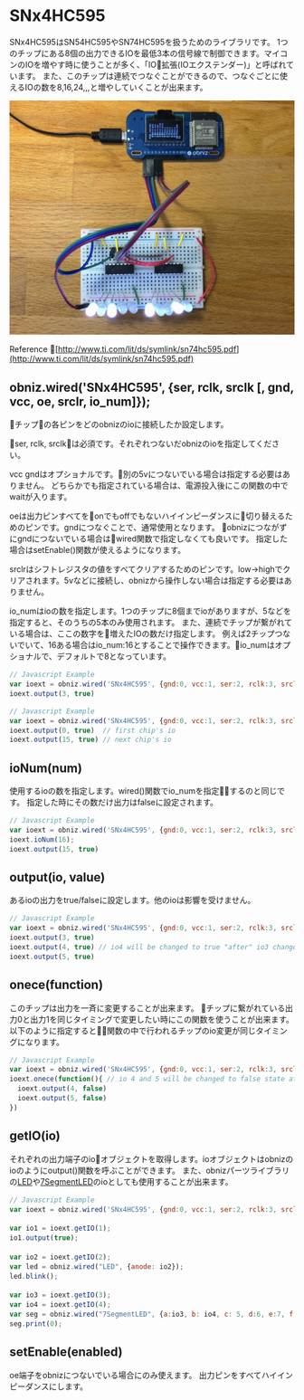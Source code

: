 # SNx4HC595

SNx4HC595はSN54HC595やSN74HC595を扱うためのライブラリです。
1つのチップにある8個の出力できるIOを最低3本の信号線で制御できます。マイコンのIOを増やす時に使うことが多く、「IO拡張(IOエクステンダー)」と呼ばれています。
また、このチップは連続でつなぐことができるので、つなぐごとに使えるIOの数を8,16,24,,,と増やしていくことが出来ます。

![](./image.jpg)

Reference
[http://www.ti.com/lit/ds/symlink/sn74hc595.pdf](http://www.ti.com/lit/ds/symlink/sn74hc595.pdf)

## obniz.wired('SNx4HC595', {ser, rclk, srclk [, gnd, vcc, oe, srclr, io_num]});

チップの各ピンをどのobnizのioに接続したか設定します。

ser, rclk, srclkは必須です。それぞれつないだobnizのioを指定してください。

vcc gndはオプショナルです。別の5vにつないでいる場合は指定する必要はありません。
どちらかでも指定されている場合は、電源投入後にこの関数の中でwaitが入ります。

oeは出力ピンすべてをonでもoffでもないハイインピーダンスに切り替えるためのピンです。gndにつなぐことで、通常使用となります。
obnizにつながずにgndにつないでいる場合はwired関数で指定しなくても良いです。
指定した場合はsetEnable()関数が使えるようになります。

srclrはシフトレジスタの値をすべてクリアするためのピンです。low->highでクリアされます。5vなどに接続し、obnizから操作しない場合は指定する必要はありません。

io_numはioの数を指定します。1つのチップに8個までioがありますが、5などを指定すると、そのうちの5本のみ使用されます。
また、連続でチップが繋がれている場合は、ここの数字を増えたIOの数だけ指定します。
例えば2チップつないでいて、16ある場合はio_num:16とすることで操作できます。io_numはオプショナルで、デフォルトで8となっています。

```Javascript
// Javascript Example
var ioext = obniz.wired('SNx4HC595', {gnd:0, vcc:1, ser:2, rclk:3, srclk:4});
ioext.output(3, true)
```

```Javascript
// Javascript Example
var ioext = obniz.wired('SNx4HC595', {gnd:0, vcc:1, ser:2, rclk:3, srclk:4, io_num:16});
ioext.output(0, true)  // first chip's io
ioext.output(15, true) // next chip's io
```

## ioNum(num)

使用するioの数を指定します。wired()関数でio_numを指定するのと同じです。
指定した時にその数だけ出力はfalseに設定されます。
```Javascript
// Javascript Example
var ioext = obniz.wired('SNx4HC595', {gnd:0, vcc:1, ser:2, rclk:3, srclk:4});
ioext.ioNum(16);
ioext.output(15, true)
```

## output(io, value)
あるioの出力をtrue/falseに設定します。他のioは影響を受けません。

```Javascript
// Javascript Example
var ioext = obniz.wired('SNx4HC595', {gnd:0, vcc:1, ser:2, rclk:3, srclk:4});
ioext.output(3, true)
ioext.output(4, true) // io4 will be changed to true "after" io3 changed to true.
ioext.output(5, true)
```

## onece(function)
このチップは出力を一斉に変更することが出来ます。
チップに繋がれている出力0と出力1を同じタイミングで変更したい時にこの関数を使うことが出来ます。
以下のように指定すると関数の中で行われるチップのio変更が同じタイミングになります。

```Javascript
// Javascript Example
var ioext = obniz.wired('SNx4HC595', {gnd:0, vcc:1, ser:2, rclk:3, srclk:4});
ioext.onece(function(){ // io 4 and 5 will be changed to false state at same timing.
  ioext.output(4, false)
  ioext.output(5, false)
})
```

## getIO(io)
それぞれの出力端子のioオブジェクトを取得します。ioオブジェクトはobnizのioのようにoutput()関数を呼ぶことができます。
また、obnizパーツライブラリの[LED](./LED)や[7SegmentLED](./7SegmentLED)のioとしても使用することが出来ます。

```Javascript
// Javascript Example
var ioext = obniz.wired('SNx4HC595', {gnd:0, vcc:1, ser:2, rclk:3, srclk:4});

var io1 = ioext.getIO(1);
io1.output(true);

var io2 = ioext.getIO(2);
var led = obniz.wired("LED", {anode: io2});
led.blink();

var io3 = ioext.getIO(3);
var io4 = ioext.getIO(4);
var seg = obniz.wired("7SegmentLED", {a:io3, b: io4, c: 5, d:6, e:7, f:8, g:9, common:10});
seg.print(0);
```

## setEnable(enabled)
oe端子をobnizにつないでいる場合にのみ使えます。
出力ピンをすべてハイインピーダンスにします。